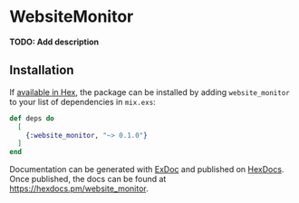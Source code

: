 # WebsiteMonitor

**TODO: Add description**

## Installation

If [available in Hex](https://hex.pm/docs/publish), the package can be installed
by adding `website_monitor` to your list of dependencies in `mix.exs`:

```elixir
def deps do
  [
    {:website_monitor, "~> 0.1.0"}
  ]
end
```

Documentation can be generated with [ExDoc](https://github.com/elixir-lang/ex_doc)
and published on [HexDocs](https://hexdocs.pm). Once published, the docs can
be found at <https://hexdocs.pm/website_monitor>.

